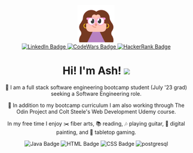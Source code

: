 <div id="header" align="center">
  <img src="img/profile-img.png" width="100"/>
</div>

<div id="profiles-badges" align="center">
  <a href="https://www.linkedin.com/in/ashleymical/">
    <img src="https://img.shields.io/badge/LinkedIn-blue?style=for-the-badge&logo=linkedin&logoColor=white" alt="LinkedIn Badge"/>
  </a>

<a href="https://www.codewars.com/users/micamash">
    <img src="https://img.shields.io/badge/CodeWars-black?style=for-the-badge&logo=codewars&logoColor=red" alt="CodeWars Badge"/>
  </a>
  
  <a href="https://www.hackerrank.com/micamash">
    <img src="https://img.shields.io/badge/HackerRank-green?style=for-the-badge&logo=hackerrank&logoColor=black" alt="HackerRank Badge"/>
  </a>
</div>


<div id="main" align="center">
    <h1>
        Hi! I'm Ash!
        <img src="https://media.giphy.com/media/hvRJCLFzcasrR4ia7z/giphy.gif" width="30px"/>
    </h1>

:seedling: I am a full stack software engineering bootcamp student (July '23 grad) seeking a Software Engineering role.

:telescope: In addition to my bootcamp curriculum I am also working through The Odin Project and Colt Steele's Web Development Udemy course.

In my free time I enjoy :scissors: fiber arts, :books: reading, :notes: playing guitar, :art: digital painting, and :game_die: tabletop gaming.

</div>

<div id="language-badges" align="center" width="100px>
  
<img src="https://img.shields.io/badge/JavaScript-F7DF1E?style=for-the-badge&logo=javascript&logoColor=black" alt="JavaScript Badge"/>

<img src="https://img.shields.io/badge/Java-ED8B00?style=for-the-badge&logo=openjdk&logoColor=white" alt="Java Badge"/>
  
<img src="https://img.shields.io/badge/HTML5-E34F26?style=for-the-badge&logo=html5&logoColor=white" alt="HTML Badge"/>

<img src="https://img.shields.io/badge/CSS3-1572B6?style=for-the-badge&logo=css3&logoColor=white" alt="CSS Badge"/>

<img src="https://img.shields.io/badge/PostgreSQL-316192?style=for-the-badge&logo=postgresql&logoColor=white" alt="postgresql"/>
</div>
